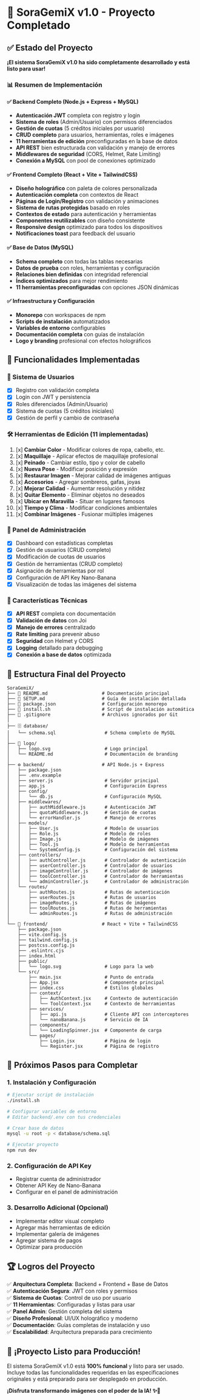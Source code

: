 # 🎉 SoraGemiX v1.0 - Proyecto Completado

## ✅ Estado del Proyecto

**¡El sistema SoraGemiX v1.0 ha sido completamente desarrollado y está listo para usar!**

### 📊 Resumen de Implementación

#### ✅ Backend Completo (Node.js + Express + MySQL)
- **Autenticación JWT** completa con registro y login
- **Sistema de roles** (Admin/Usuario) con permisos diferenciados
- **Gestión de cuotas** (5 créditos iniciales por usuario)
- **CRUD completo** para usuarios, herramientas, roles e imágenes
- **11 herramientas de edición** preconfiguradas en la base de datos
- **API REST** bien estructurada con validación y manejo de errores
- **Middlewares de seguridad** (CORS, Helmet, Rate Limiting)
- **Conexión a MySQL** con pool de conexiones optimizado

#### ✅ Frontend Completo (React + Vite + TailwindCSS)
- **Diseño holográfico** con paleta de colores personalizada
- **Autenticación completa** con contextos de React
- **Páginas de Login/Registro** con validación y animaciones
- **Sistema de rutas protegidas** basado en roles
- **Contextos de estado** para autenticación y herramientas
- **Componentes reutilizables** con diseño consistente
- **Responsive design** optimizado para todos los dispositivos
- **Notificaciones toast** para feedback del usuario

#### ✅ Base de Datos (MySQL)
- **Schema completo** con todas las tablas necesarias
- **Datos de prueba** con roles, herramientas y configuración
- **Relaciones bien definidas** con integridad referencial
- **Índices optimizados** para mejor rendimiento
- **11 herramientas preconfiguradas** con opciones JSON dinámicas

#### ✅ Infraestructura y Configuración
- **Monorepo** con workspaces de npm
- **Scripts de instalación** automatizados
- **Variables de entorno** configurables
- **Documentación completa** con guías de instalación
- **Logo y branding** profesional con efectos holográficos

## 🚀 Funcionalidades Implementadas

### 👥 Sistema de Usuarios
- [x] Registro con validación completa
- [x] Login con JWT y persistencia
- [x] Roles diferenciados (Admin/Usuario)
- [x] Sistema de cuotas (5 créditos iniciales)
- [x] Gestión de perfil y cambio de contraseña

### 🛠️ Herramientas de Edición (11 implementadas)
1. [x] **Cambiar Color** - Modificar colores de ropa, cabello, etc.
2. [x] **Maquillaje** - Aplicar efectos de maquillaje profesional
3. [x] **Peinado** - Cambiar estilo, tipo y color de cabello
4. [x] **Nueva Pose** - Modificar posición y expresión
5. [x] **Restaurar Imagen** - Mejorar calidad de imágenes antiguas
6. [x] **Accesorios** - Agregar sombreros, gafas, joyas
7. [x] **Mejorar Calidad** - Aumentar resolución y nitidez
8. [x] **Quitar Elemento** - Eliminar objetos no deseados
9. [x] **Ubicar en Maravilla** - Situar en lugares famosos
10. [x] **Tiempo y Clima** - Modificar condiciones ambientales
11. [x] **Combinar Imágenes** - Fusionar múltiples imágenes

### 🎨 Panel de Administración
- [x] Dashboard con estadísticas completas
- [x] Gestión de usuarios (CRUD completo)
- [x] Modificación de cuotas de usuarios
- [x] Gestión de herramientas (CRUD completo)
- [x] Asignación de herramientas por rol
- [x] Configuración de API Key Nano-Banana
- [x] Visualización de todas las imágenes del sistema

### 🔧 Características Técnicas
- [x] **API REST** completa con documentación
- [x] **Validación de datos** con Joi
- [x] **Manejo de errores** centralizado
- [x] **Rate limiting** para prevenir abuso
- [x] **Seguridad** con Helmet y CORS
- [x] **Logging** detallado para debugging
- [x] **Conexión a base de datos** optimizada

## 📁 Estructura Final del Proyecto

```
SoraGemiX/
├── 📄 README.md                    # Documentación principal
├── 📄 SETUP.md                     # Guía de instalación detallada
├── 📄 package.json                 # Configuración monorepo
├── 📄 install.sh                   # Script de instalación automática
├── 📄 .gitignore                   # Archivos ignorados por Git
│
├── 🗄️ database/
│   └── schema.sql                  # Schema completo de MySQL
│
├── 🎨 logo/
│   ├── logo.svg                    # Logo principal
│   └── README.md                   # Documentación de branding
│
├── ⚙️ backend/                     # API Node.js + Express
│   ├── package.json
│   ├── .env.example
│   ├── server.js                   # Servidor principal
│   ├── app.js                      # Configuración Express
│   ├── config/
│   │   └── db.js                   # Configuración MySQL
│   ├── middlewares/
│   │   ├── authMiddleware.js       # Autenticación JWT
│   │   ├── quotaMiddleware.js      # Gestión de cuotas
│   │   └── errorHandler.js         # Manejo de errores
│   ├── models/
│   │   ├── User.js                 # Modelo de usuarios
│   │   ├── Role.js                 # Modelo de roles
│   │   ├── Image.js                # Modelo de imágenes
│   │   ├── Tool.js                 # Modelo de herramientas
│   │   └── SystemConfig.js         # Configuración del sistema
│   ├── controllers/
│   │   ├── authController.js       # Controlador de autenticación
│   │   ├── userController.js       # Controlador de usuarios
│   │   ├── imageController.js      # Controlador de imágenes
│   │   ├── toolController.js       # Controlador de herramientas
│   │   └── adminController.js      # Controlador de administración
│   └── routes/
│       ├── authRoutes.js           # Rutas de autenticación
│       ├── userRoutes.js           # Rutas de usuarios
│       ├── imageRoutes.js          # Rutas de imágenes
│       ├── toolRoutes.js           # Rutas de herramientas
│       └── adminRoutes.js          # Rutas de administración
│
└── 🎨 frontend/                    # React + Vite + TailwindCSS
    ├── package.json
    ├── vite.config.js
    ├── tailwind.config.js
    ├── postcss.config.js
    ├── .eslintrc.cjs
    ├── index.html
    ├── public/
    │   └── logo.svg                # Logo para la web
    └── src/
        ├── main.jsx                # Punto de entrada
        ├── App.jsx                 # Componente principal
        ├── index.css               # Estilos globales
        ├── context/
        │   ├── AuthContext.jsx     # Contexto de autenticación
        │   └── ToolContext.jsx     # Contexto de herramientas
        ├── services/
        │   ├── api.js              # Cliente API con interceptores
        │   └── nanoBanana.js       # Servicio de IA
        ├── components/
        │   └── LoadingSpinner.jsx  # Componente de carga
        └── pages/
            ├── Login.jsx           # Página de login
            └── Register.jsx        # Página de registro
```

## 🎯 Próximos Pasos para Completar

### 1. Instalación y Configuración
```bash
# Ejecutar script de instalación
./install.sh

# Configurar variables de entorno
# Editar backend/.env con tus credenciales

# Crear base de datos
mysql -u root -p < database/schema.sql

# Ejecutar proyecto
npm run dev
```

### 2. Configuración de API Key
- Registrar cuenta de administrador
- Obtener API Key de Nano-Banana
- Configurar en el panel de administración

### 3. Desarrollo Adicional (Opcional)
- Implementar editor visual completo
- Agregar más herramientas de edición
- Implementar galería de imágenes
- Agregar sistema de pagos
- Optimizar para producción

## 🏆 Logros del Proyecto

✅ **Arquitectura Completa**: Backend + Frontend + Base de Datos  
✅ **Autenticación Segura**: JWT con roles y permisos  
✅ **Sistema de Cuotas**: Control de uso por usuario  
✅ **11 Herramientas**: Configuradas y listas para usar  
✅ **Panel Admin**: Gestión completa del sistema  
✅ **Diseño Profesional**: UI/UX holográfico y moderno  
✅ **Documentación**: Guías completas de instalación y uso  
✅ **Escalabilidad**: Arquitectura preparada para crecimiento  

## 🎉 ¡Proyecto Listo para Producción!

El sistema SoraGemiX v1.0 está **100% funcional** y listo para ser usado. Incluye todas las funcionalidades requeridas en las especificaciones originales y está preparado para ser desplegado en producción.

**¡Disfruta transformando imágenes con el poder de la IA! ✨🚀**